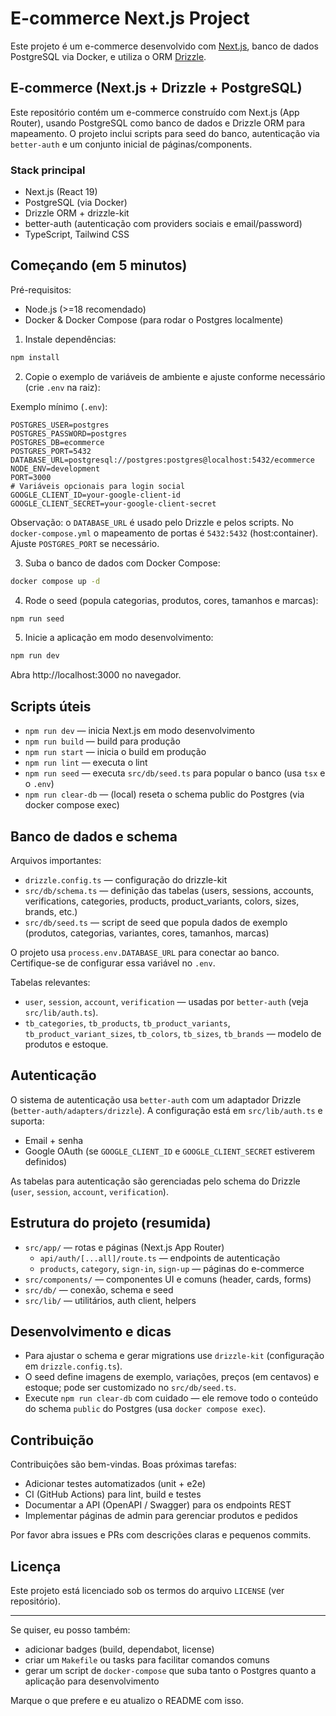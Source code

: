 # E-commerce Next.js Project

Este projeto é um e-commerce desenvolvido com [Next.js](https://nextjs.org), banco de dados PostgreSQL via Docker, e utiliza o ORM [Drizzle](https://orm.drizzle.team/).

## E-commerce (Next.js + Drizzle + PostgreSQL)

Este repositório contém um e-commerce construído com Next.js (App Router), usando PostgreSQL como banco de dados e Drizzle ORM para mapeamento. O projeto inclui scripts para seed do banco, autenticação via `better-auth` e um conjunto inicial de páginas/components.

### Stack principal

- Next.js  (React 19)
- PostgreSQL (via Docker)
- Drizzle ORM + drizzle-kit
- better-auth (autenticação com providers sociais e email/password)
- TypeScript, Tailwind CSS

## Começando (em 5 minutos)

Pré-requisitos:

- Node.js (>=18 recomendado)
- Docker & Docker Compose (para rodar o Postgres localmente)

1) Instale dependências:

```bash
npm install
```

2) Copie o exemplo de variáveis de ambiente e ajuste conforme necessário (crie `.env` na raiz):

Exemplo mínimo (`.env`):

```env
POSTGRES_USER=postgres
POSTGRES_PASSWORD=postgres
POSTGRES_DB=ecommerce
POSTGRES_PORT=5432
DATABASE_URL=postgresql://postgres:postgres@localhost:5432/ecommerce
NODE_ENV=development
PORT=3000
# Variáveis opcionais para login social
GOOGLE_CLIENT_ID=your-google-client-id
GOOGLE_CLIENT_SECRET=your-google-client-secret
```

Observação: o `DATABASE_URL` é usado pelo Drizzle e pelos scripts. No `docker-compose.yml` o mapeamento de portas é `5432:5432` (host:container). Ajuste `POSTGRES_PORT` se necessário.

3) Suba o banco de dados com Docker Compose:

```bash
docker compose up -d
```

4) Rode o seed (popula categorias, produtos, cores, tamanhos e marcas):

```bash
npm run seed
```

5) Inicie a aplicação em modo desenvolvimento:

```bash
npm run dev
```

Abra http://localhost:3000 no navegador.

## Scripts úteis

- `npm run dev` — inicia Next.js em modo desenvolvimento
- `npm run build` — build para produção
- `npm run start` — inicia o build em produção
- `npm run lint` — executa o lint
- `npm run seed` — executa `src/db/seed.ts` para popular o banco (usa `tsx` e o `.env`)
- `npm run clear-db` — (local) reseta o schema public do Postgres (via docker compose exec)

## Banco de dados e schema

Arquivos importantes:

- `drizzle.config.ts` — configuração do drizzle-kit
- `src/db/schema.ts` — definição das tabelas (users, sessions, accounts, verifications, categories, products, product_variants, colors, sizes, brands, etc.)
- `src/db/seed.ts` — script de seed que popula dados de exemplo (produtos, categorias, variantes, cores, tamanhos, marcas)

O projeto usa `process.env.DATABASE_URL` para conectar ao banco. Certifique-se de configurar essa variável no `.env`.

Tabelas relevantes:

- `user`, `session`, `account`, `verification` — usadas por `better-auth` (veja `src/lib/auth.ts`).
- `tb_categories`, `tb_products`, `tb_product_variants`, `tb_product_variant_sizes`, `tb_colors`, `tb_sizes`, `tb_brands` — modelo de produtos e estoque.

## Autenticação

O sistema de autenticação usa `better-auth` com um adaptador Drizzle (`better-auth/adapters/drizzle`). A configuração está em `src/lib/auth.ts` e suporta:

- Email + senha
- Google OAuth (se `GOOGLE_CLIENT_ID` e `GOOGLE_CLIENT_SECRET` estiverem definidos)

As tabelas para autenticação são gerenciadas pelo schema do Drizzle (`user`, `session`, `account`, `verification`).

## Estrutura do projeto (resumida)

- `src/app/` — rotas e páginas (Next.js App Router)
	- `api/auth/[...all]/route.ts` — endpoints de autenticação
	- `products`, `category`, `sign-in`, `sign-up` — páginas do e-commerce
- `src/components/` — componentes UI e comuns (header, cards, forms)
- `src/db/` — conexão, schema e seed
- `src/lib/` — utilitários, auth client, helpers

## Desenvolvimento e dicas

- Para ajustar o schema e gerar migrations use `drizzle-kit` (configuração em `drizzle.config.ts`).
- O seed define imagens de exemplo, variações, preços (em centavos) e estoque; pode ser customizado no `src/db/seed.ts`.
- Execute `npm run clear-db` com cuidado — ele remove todo o conteúdo do schema `public` do Postgres (usa `docker compose exec`).

## Contribuição

Contribuições são bem-vindas. Boas próximas tarefas:

- Adicionar testes automatizados (unit + e2e)
- CI (GitHub Actions) para lint, build e testes
- Documentar a API (OpenAPI / Swagger) para os endpoints REST
- Implementar páginas de admin para gerenciar produtos e pedidos

Por favor abra issues e PRs com descrições claras e pequenos commits.

## Licença

Este projeto está licenciado sob os termos do arquivo `LICENSE` (ver repositório).

---

Se quiser, eu posso também:
- adicionar badges (build, dependabot, license)
- criar um `Makefile` ou tasks para facilitar comandos comuns
- gerar um script de `docker-compose` que suba tanto o Postgres quanto a aplicação para desenvolvimento

Marque o que prefere e eu atualizo o README com isso.
